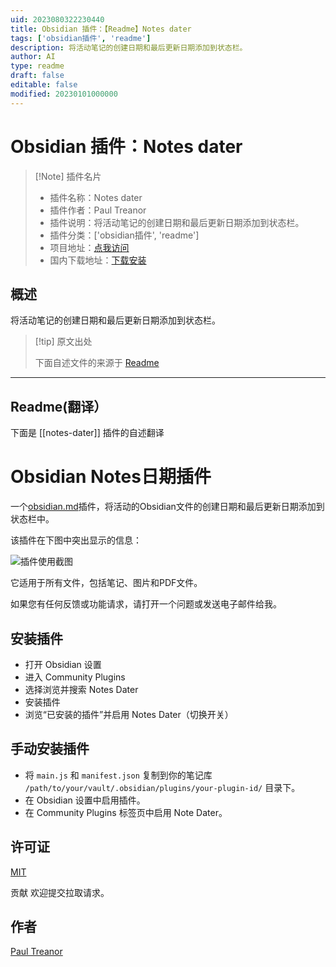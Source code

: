 ```yaml
---
uid: 2023080322230440
title: Obsidian 插件：【Readme】Notes dater
tags: ['obsidian插件', 'readme']
description: 将活动笔记的创建日期和最后更新日期添加到状态栏。
author: AI
type: readme
draft: false
editable: false
modified: 20230101000000
---
```


# Obsidian 插件：Notes dater

> [!Note] 插件名片
> - 插件名称：Notes dater
> - 插件作者：Paul Treanor
> - 插件说明：将活动笔记的创建日期和最后更新日期添加到状态栏。
> - 插件分类：['obsidian插件', 'readme']
> - 项目地址：[点我访问](https://github.com/paultreanor/notes-dater)
> - 国内下载地址：[下载安装](https://pkmer.cn/products/plugin/pluginMarket/?notes-dater)

## 概述

将活动笔记的创建日期和最后更新日期添加到状态栏。



> [!tip] 原文出处
> 
>下面自述文件的来源于 [Readme](https://ghproxy.net/https://raw.githubusercontent.com/PaulTreanor/notes-dater/master/README.md)
> 

---

## Readme(翻译）

下面是 [[notes-dater]] 插件的自述翻译


# Obsidian Notes日期插件

一个[obsidian.md](https://obsidian.md)插件，将活动的Obsidian文件的创建日期和最后更新日期添加到状态栏中。

该插件在下图中突出显示的信息：

![插件使用截图](screenshot.png)

它适用于所有文件，包括笔记、图片和PDF文件。

如果您有任何反馈或功能请求，请打开一个问题或发送电子邮件给我。

## 安装插件
- 打开 Obsidian 设置
- 进入 Community Plugins
- 选择浏览并搜索 Notes Dater
- 安装插件
- 浏览“已安装的插件”并启用 Notes Dater（切换开关）

## 手动安装插件

- 将 `main.js` 和 `manifest.json` 复制到你的笔记库 `/path/to/your/vault/.obsidian/plugins/your-plugin-id/` 目录下。
- 在 Obsidian 设置中启用插件。
- 在 Community Plugins 标签页中启用 Note Dater。

## 许可证
[MIT](https://choosealicense.com/licenses/mit/)

贡献
欢迎提交拉取请求。

## 作者
[Paul Treanor](https://paultreanor.com)



